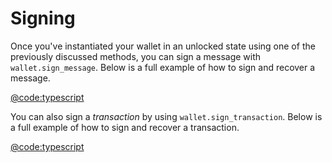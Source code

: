 # Signing

Once you've instantiated your wallet in an unlocked state using one of the previously discussed methods, you can sign a message with `wallet.sign_message`. Below is a full example of how to sign and recover a message.

[@code:typescript](./packages/fuel-gauge/src/doc-types.test.ts#typedoc:wallet-signing)

You can also sign a _transaction_ by using `wallet.sign_transaction`. Below is a full example of how to sign and recover a transaction.

[@code:typescript](packages/wallet/src/wallet-unlocked.test.ts#wallet-transaction-signing)
